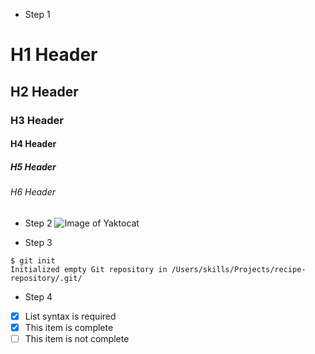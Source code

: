 - Step 1
# H1 Header
## H2 Header
### H3 Header
#### H4 Header
##### H5 Header
###### H6 Header

- Step 2
![Image of Yaktocat](https://octodex.github.com/images/yaktocat.png)

- Step 3
```
$ git init
Initialized empty Git repository in /Users/skills/Projects/recipe-repository/.git/
```

- Step 4
- [x] List syntax is required
- [x] This item is complete
- [ ] This item is not complete
